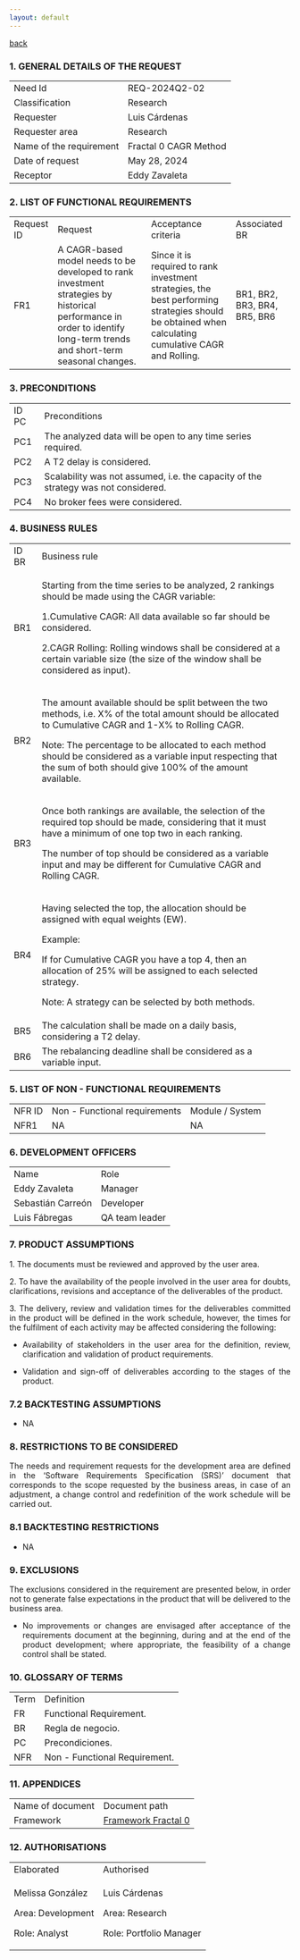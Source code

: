 ```yaml
---
layout: default
---
```


[back](./)

### 1. GENERAL DETAILS OF THE REQUEST
<table>
  <tr>
    <td> Need Id </td>
    <td> REQ-2024Q2-02 </td>
  </tr>
  <tr>
    <td> Classification </td>
    <td> Research </td>
  </tr>
  <tr>
    <td> Requester </td>
    <td> Luis Cárdenas</td>
  </tr>
    <tr>
    <td> Requester area </td>
    <td> Research </td>
  </tr>
    <tr>
    <td> Name of the requirement </td>
    <td> Fractal 0 CAGR Method </td>
  </tr>
    <tr>
    <td> Date of request </td>
    <td> May 28, 2024 </td>
  </tr>
  <tr>
    <td> Receptor </td>
    <td> Eddy Zavaleta </td>
  </tr>
  </table>
  
### 2. LIST OF FUNCTIONAL REQUIREMENTS
<table>
  <tr>
    <td> Request ID </td>
    <td> Request </td>
    <td> Acceptance criteria </td>
    <td> Associated BR </td>
  </tr>
  <tr>
    <td> FR1 </td>
    <td> A CAGR-based model needs to be developed to rank investment strategies by historical performance in order to identify long-term trends and short-term seasonal changes. </td>
    <td> Since it is required to rank investment strategies, the best performing strategies should be obtained when calculating cumulative CAGR and Rolling.</td>
    <td> BR1, BR2, BR3, BR4, BR5, BR6 </td>
  </tr>
</table>

### 3. PRECONDITIONS
<table>
  <tr>
    <td> ID PC </td>
    <td> Preconditions </td>
  </tr>
  <tr> 
    <td> PC1 </td>
    <td> The analyzed data will be open to any time series required. </td>
  </tr>
  <tr> 
    <td> PC2 </td>
    <td> A T2 delay is considered. </td>
  </tr>
  <tr>
    <td> PC3 </td>
    <td> Scalability was not assumed, i.e. the capacity of the strategy was not considered. </td>
  </tr>
 <tr>
  <td> PC4 </td>
  <td> No broker fees were considered.</td>
 </tr>
</table>

### 4. BUSINESS RULES
<table>
  <tr>
    <td> ID BR </td>
    <td> Business rule </td>
  </tr>
  <tr>
    <td> BR1 </td>
    <td> <p>Starting from the time series to be analyzed, 2 rankings should be made using the CAGR variable:</p> <p> 1.Cumulative CAGR: All data available so far should be considered. </p> <p> 2.CAGR Rolling: Rolling windows shall be considered at a certain variable size (the size of the window shall be considered as input).</p> </td>
  </tr>
  <tr>
     <td> BR2 </td>
     <td> <p> The amount available should be split between the two methods, i.e. X% of the total amount should be allocated to Cumulative CAGR and 1-X% to Rolling CAGR.</p> <p>Note: The percentage to be allocated to each method should be considered as a variable input respecting that the sum of both should give 100% of the amount available. </p> </td>
  </tr>
  <tr>
     <td> BR3 </td>
     <td> <p>Once both rankings are available, the selection of the required top should be made, considering that it must have a minimum of one top two in each ranking. </p> <p>The number of top should be considered as a variable input and may be different for Cumulative CAGR and Rolling CAGR.</p> </td>
  </tr>
  <tr>
     <td> BR4 </td> 
     <td> <p> Having selected the top, the allocation should be assigned with equal weights (EW). </p> <p> Example:</p> <p>If for Cumulative CAGR you have a top 4, then an allocation of 25% will be assigned to each selected strategy.</p> <p>Note: A strategy can be selected by both methods.</p> </td>
  </tr>
  <tr>
    <td> BR5 </td>
    <td> The calculation shall be made on a daily basis, considering a T2 delay.  </td>
  </tr>
  <tr>
    <td> BR6 </td>
    <td> The rebalancing deadline shall be considered as a variable input. </td>
  </tr>
</table>

### 5. LIST OF NON - FUNCTIONAL REQUIREMENTS
<table>
  <tr>
    <td> NFR ID </td>
    <td> Non - Functional requirements </td>
    <td> Module / System </td>
  </tr>
  <tr>
    <td> NFR1 </td>
    <td> NA </td>
    <td> NA </td>
  </tr>
</table>

### 6. DEVELOPMENT OFFICERS
<table>
  <tr>
    <td> Name </td>
    <td> Role </td>
  </tr>
  <tr>
    <td> Eddy Zavaleta </td>
    <td> Manager </td>
  </tr>
  <tr>
    <td> Sebastián Carreón </td>
    <td> Developer </td>
  </tr>
  <tr>
    <td> Luis Fábregas </td>
    <td> QA team leader </td>
  </tr>
</table>

### 7. PRODUCT ASSUMPTIONS
<p align="justify"> 1. The documents must be reviewed and approved by the user area.</p>
<p align="justify"> 2. To have the availability of the people involved in the user area for doubts, clarifications, revisions and acceptance of the deliverables of the product. </p>
<p align="justify"> 3. The delivery, review and validation times for the deliverables committed in the product will be defined in the work schedule, however, the times for the fulfilment of each activity may be affected considering the following: </p>

   * <p align="justify"> Availability of stakeholders in the user area for the definition, review, clarification and validation of product requirements. </p> 
   * <p align="justify"> Validation and sign-off of deliverables according to the stages of the product. </p>

### 7.2 BACKTESTING ASSUMPTIONS
* <p> NA </p>

### 8. RESTRICTIONS TO BE CONSIDERED
<p align="justify"> The needs and requirement requests for the development area are defined in the ‘Software Requirements Specification (SRS)’ document that corresponds to the scope requested by the business areas, in case of an adjustment, a change control and redefinition of the work schedule will be carried out. </p>

### 8.1 BACKTESTING RESTRICTIONS
* <p> NA </p>

### 9. EXCLUSIONS
<p align="justify"> The exclusions considered in the requirement are presented below, in order not to generate false expectations in the product that will be delivered to the business area. </p>

   * <p align="justify"> No improvements or changes are envisaged after acceptance of the requirements document at the beginning, during and at the end of the product development; where appropriate, the feasibility of a change control shall be stated. </p> 

### 10. GLOSSARY OF TERMS
<table>
  <tr>
    <td> Term </td>
    <td> Definition </td>
  </tr>
  <tr> 
    <td> FR </td>
    <td> Functional Requirement. </td>
  </tr>
  <tr>
    <td> BR </td>
    <td> Regla de negocio. </td>
  </tr>
  <tr>
    <td> PC </td>
    <td> Precondiciones. </td>
  </tr>
  <tr>
    <td> NFR </td>
    <td> Non - Functional Requirement. </td>
  </tr>
</table>

### 11. APPENDICES
<table>
  <tr>
    <td> Name of document </td>
    <td> Document path </td>
  </tr>
  <tr>
    <td> Framework </td>
    <td> <A HREF="https://tequilacapital.sharepoint.com/:w:/s/TequilaCapital/EbppGyyo04pAnoaOm9sDiokBvufkYwpTinIDgmAn3HjHlg?e=59M1Qf"> Framework Fractal 0 </A> </td>
  </tr>
</table>

### 12. AUTHORISATIONS 
<table>
  <tr>
    <td> Elaborated </td>
    <td> Authorised </td>
  </tr>
  <tr>
    <td> <p> Melissa González </p> <p> Area: Development </p> <p> Role: Analyst </p></td>
    <td> <p> Luis Cárdenas </p> <p> Area: Research </p> <p> Role: Portfolio Manager </p></td>
  </tr>
</table>



 
